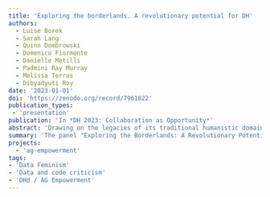 ```yaml
---
title: 'Exploring the borderlands. A revolutionary potential for DH'
authors:
  - Luise Borek
  - Sarah Lang
  - Quinn Dombrowski
  - Domenico Fiormonte
  - Danielle Metilli
  - Padmini Ray Murray
  - Melissa Terras
  - Dibyadyuti Roy
date: '2023-01-01'
doi: 'https://zenodo.org/record/7961822'
publication_types:
 - 'presentation'
publication: 'In *DH 2023: Collaboration as Opportunity*'
abstract: 'Drawing on the legacies of its traditional humanistic domains of origin, the Digital Humanities have inherited many of their structures - despite the DH’s self-understanding as “revolutionary”. At our panel we want to approach the theme of the conference (“Collaboration as Opportunity”, especially the call for “Revolutions”: https://dh2023.adho.org/?page_id=310) from an international, multimodal perspective, informed by the discourse about cultural criticism in DH. We would like to interrogate areas in the ‘borderlands’ (Earhart 2018) of the field as areas where the DH still have the potential for revolutions. In our panel, we hope to shed light on blind spots in the DH such as monolingualism (Fiormonte 2021), a heritage of colonialism (Risam 2019) and gender imbalance (Gao et al. 2022, 330), to name but a few.'
summary: 'The panel "Exploring the Borderlands: A Revolutionary Potential for DH" was convened as part of the ADHO Digital Humanities Conference 2023 in Graz. The panel sought to interrogate and deconstruct the self-ascribed "revolutionary" ethos of Digital Humanities (DH), particularly in the context of the broader theme of the conference, "Collaboration as Opportunity," with a special focus on "Revolutions". Grounded in international, multimodal perspectives and informed by the discourse on cultural criticism in DH, the panelists examined the latent areas for revolution within ’borderlands’ of the field (Earhart 2018).'
projects:
  - 'ag-empowerment'
tags:
- 'Data Feminism'
- 'Data and code criticism'
- 'DHd / AG Empowerment'
---
```

